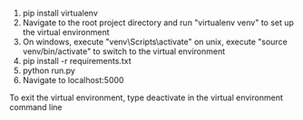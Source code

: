 1. pip install virtualenv
2. Navigate to the root project directory and run "virtualenv venv" to set up the virtual environment
3. On windows, execute "venv\Scripts\activate" on unix, execute "source venv/bin/activate" to switch to the virtual environment
4. pip install -r requirements.txt
5. python run.py
6. Navigate to localhost:5000


To exit the virtual environment, type deactivate in the virtual environment command line
